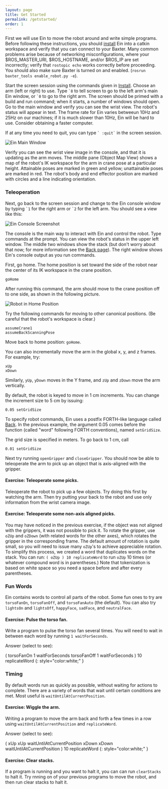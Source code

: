 ```yaml
---
layout: page
title: Get Started
permalink: /getstarted/
order: 1
---
```


First we will use Ein to move the robot around and write simple
programs.  Before following these instructions, you should
[install](../install) Ein into a catkin workspace and verify that you
can connect to your Baxter.  Many common problems arise because of
networking misconfigurations, where your $ROS_MASTER_URI,
$ROS_HOSTNAME, and/or $ROS_IP are set incorrectly; verify that
`rostopic echo` works correctly before proceeding.  You should also
make sure Baxter is turned on and enabled.  (`rosrun baxter_tools
enable_robot.py -e`).

Start the screen session using the commands given in
[Install](../install).  Choose an arm (left or right) to use.  Type ``
`8 `` to tell screen to go to the left arm's main Ein window, or `` `0
`` to go to the right arm.  The screen should be primed with a build
and run command; when it starts, a number of windows should open.  Go
to the main window and verify you can see the wrist view.  The robot's
status will appear in text.  The frame rate for Ein varies betweeun
10Hz and 25Hz on our machines; if it is much slower than 10Hz, Ein
will be hard to use.  Consider obtaining a faster computer.

If at any time you need to quit, you can type `` ` :quit` `` in the
screen session.

![Ein Main Window](../assets/einmainwindow_screenshot.jpg)

Verify you can see the wrist view image in the console, and that it is
updating as the arm moves.  The middle pane (Object Map View) shows a
map of the robot's IK workspace for the arm in crane pose at a
particular height.  Attainable poses are marked in green and yellow;
unattainable poses are marked in red.  The robot's body and end
effector position are marked with circles and a line indicating
orientation. 


### Teleoperation

Next, go back to the screen session and change to the Ein console
window by typing `` `1 `` for the right arm or `` `2 `` for the left
arm.  You should see a view like this:

![Ein Console Screenshot](../assets/console_screenshot.jpg)

The console is the main way to interact with Ein and control the
robot.  Type commands at the prompt.  You can view the robot's
status in the upper left window.  The middle two windows show the
stack (but don't worry about that now; for more information see the [Back page](../language)).  The right window shows Ein's
console output as you run commands.

First, go home.  The home position is set toward the side of the robot
near the center of its IK workspace in the crane position.

```
goHome
```

After running this command, the arm should move to the crane position
off to one side, as shown in the following picture.

![Robot in Home Position](../assets/baxter_crane.jpg)

Try the following commands for moving to other canonical
positions.  (Be careful that the robot's workspace is clear.)

```
assumeCrane1
assumeBackScanningPose
```

Move back to home position: `goHome`. 

You can also incrementally move the arm in the global x, y, and z
frames.  For example, try:
```
xUp
xDown
```

Similarly, `yUp`, `yDown` moves in the Y frame, and `zUp` and `zDown` move
the arm vertically.

By default, the robot is keyed to move in 1 cm
increments.  You can change the increment size to 5 cm by issuing:
```
0.05 setGridSize
```

To specify robot commands, Ein uses a postfix FORTH-like language
called [Back](../language).  In the previous example, the argument
0.05 comes before the function (called "word" following FORTH
conventions), named `setGridSize`.

The grid size is specified in meters. To go back to 1 cm,
call
```
0.01 setGridSize
```

Next try running `openGripper` and `closeGripper`.  You should now be
able to teleoperate the arm to pick up an object that is axis-aligned
with the gripper.   

#### Exercise: Teleoperate some picks.

Teleoperate the robot to pick up a few objects.  Try doing this first
    by watching the arm.  Then try putting your back to the robot and
    use only information from the wrist camera image.


#### Exercise:  Teleoperate some non-axis aligned picks.

You may have noticed in the previous exercise, if the object was not
aligned with the grippers, it was not possible to pick it.  To rotate
the gripper, use `oZUp` and `oZDown` (with related words for the other
axes), which rotates the gripper in the corresponding frame.  The
default amount of rotation is quite small, so you will need to issue
many `oZUp`'s to achieve appreciable rotation.  To simplify this
process, we created a word that duplicates words on the stack.  You
can run: `( oZUp ) 10 replicateWord` to run `oZUp` 10 times (or
whatever compound word is in parentheses.)  Note that tokenization is
based on white space so you need a space before and after every
parentheses.

### Fun Words

Ein contains words to control all parts of the robot.  Some fun ones
to try are `torsoFanOn`, `torsoFanOff`, and `torsoFanAuto` (the
default).  You can also try `lightsOn` and `lightsOff`, `happyFace`,
`sadFace`, and `neutralFace`.

#### Exercise: Pulse the torso fan.

Write a program to pulse the torso fan several times.  You will need
to wait in between each word by running `1 waitForSeconds`.

Answer (select to see):

 ( torsoFanOn 1 waitForSeconds torsoFanOff 1 waitForSeconds ) 10 replicateWord
{: style="color:white;" }

### Timing

By default words run as quickly as possible, without waiting for
actions to complete.  There are a variety of words that wait until
certain conditions are met.  Most useful is
`waitUntilAtCurrentPosition`.

#### Exercise:  Wiggle the arm.

Writing a program to move the arm back and forth a few times in a row
using `waitUntilAtCurrentPosition` and `replicateWord`.

Answer (select to see): 

( xUp  xUp  waitUntilAtCurrentPosition xDown xDown waitUntilAtCurrentPosition ) 10 replicateWord
{: style="color:white;" }


#### Exercise:  Clear stacks.

If a program is running and you want to halt it, you can can run
`clearStacks` to halt it.  Try rnning on of your previous programs to
move the robot, and then run clear stacks to halt it.

